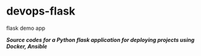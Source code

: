# devops-flask
flask demo app

***Source codes for a Python flask application for deploying projects using Docker, Ansible***
